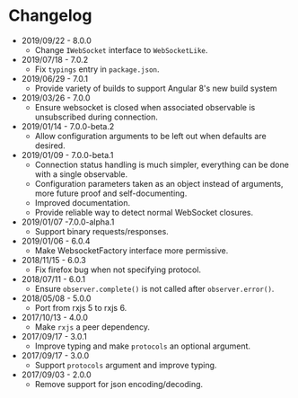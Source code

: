# Changelog

- 2019/09/22 - 8.0.0
  - Change `IWebSocket` interface to `WebSocketLike`.
- 2019/07/18 - 7.0.2
  - Fix `typings` entry in `package.json`.
- 2019/06/29 - 7.0.1
  - Provide variety of builds to support Angular 8's new build system
- 2019/03/26 - 7.0.0
  - Ensure websocket is closed when associated observable is unsubscribed during connection.
- 2019/01/14 - 7.0.0-beta.2
  - Allow configuration arguments to be left out when defaults are desired.
- 2019/01/09 - 7.0.0-beta.1
  - Connection status handling is much simpler, everything can be done with a single observable.
  - Configuration parameters taken as an object instead of arguments, more future proof and self-documenting.
  - Improved documentation.
  - Provide reliable way to detect normal WebSocket closures.
- 2019/01/07 -7.0.0-alpha.1
  - Support binary requests/responses.
- 2019/01/06 - 6.0.4
  - Make WebsocketFactory interface more permissive.
- 2018/11/15 - 6.0.3
  - Fix firefox bug when not specifying protocol.
- 2018/07/11 - 6.0.1
  - Ensure `observer.complete()` is not called after `observer.error()`.
- 2018/05/08 - 5.0.0
  - Port from rxjs 5 to rxjs 6.
- 2017/10/13 - 4.0.0
  - Make `rxjs` a peer dependency.
- 2017/09/17 - 3.0.1
  - Improve typing and make `protocols` an optional argument.
- 2017/09/17 - 3.0.0
  - Support `protocols` argument and improve typing.
- 2017/09/03 - 2.0.0
  - Remove support for json encoding/decoding.
